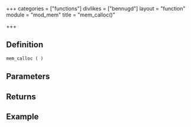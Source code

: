 +++
categories = ["functions"]
divlikes = ["bennugd"]
layout = "function"
module = "mod_mem"
title = "mem_calloc()"

+++

## Definition

    mem_calloc ( )

## Parameters

## Returns

## Example

